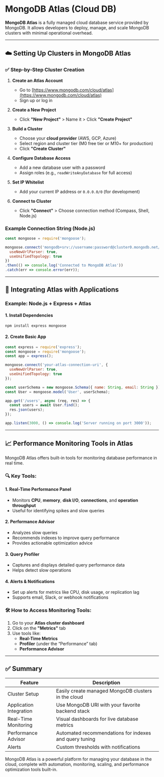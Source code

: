 # MongoDB Atlas (Cloud DB)  

**MongoDB Atlas** is a fully managed cloud database service provided by MongoDB. It allows developers to deploy, manage, and scale MongoDB clusters with minimal operational overhead.

---

## ☁️ Setting Up Clusters in MongoDB Atlas

### ✅ Step-by-Step Cluster Creation
1. **Create an Atlas Account**
   - Go to [https://www.mongodb.com/cloud/atlas](https://www.mongodb.com/cloud/atlas)
   - Sign up or log in

2. **Create a New Project**
   - Click **"New Project"** > Name it > Click **"Create Project"**

3. **Build a Cluster**
   - Choose your **cloud provider** (AWS, GCP, Azure)
   - Select region and cluster tier (M0 free tier or M10+ for production)
   - Click **"Create Cluster"**

4. **Configure Database Access**
   - Add a new database user with a password
   - Assign roles (e.g., `readWriteAnyDatabase` for full access)

5. **Set IP Whitelist**
   - Add your current IP address or `0.0.0.0/0` (for development)

6. **Connect to Cluster**
   - Click **"Connect"** > Choose connection method (Compass, Shell, Node.js)

### Example Connection String (Node.js)
```js
const mongoose = require('mongoose');

mongoose.connect('mongodb+srv://username:password@cluster0.mongodb.net/myapp?retryWrites=true&w=majority', {
  useNewUrlParser: true,
  useUnifiedTopology: true
})
.then(() => console.log('Connected to MongoDB Atlas'))
.catch(err => console.error(err));
```

---

## 🔗 Integrating Atlas with Applications

### Example: Node.js + Express + Atlas

#### 1. Install Dependencies
```bash
npm install express mongoose
```

#### 2. Create Basic App
```js
const express = require('express');
const mongoose = require('mongoose');
const app = express();

mongoose.connect('your-atlas-connection-uri', {
  useNewUrlParser: true,
  useUnifiedTopology: true
});

const userSchema = new mongoose.Schema({ name: String, email: String });
const User = mongoose.model('User', userSchema);

app.get('/users', async (req, res) => {
  const users = await User.find();
  res.json(users);
});

app.listen(3000, () => console.log('Server running on port 3000'));
```

---

## 📈 Performance Monitoring Tools in Atlas

MongoDB Atlas offers built-in tools for monitoring database performance in real time.

### 🔍 Key Tools:

#### 1. **Real-Time Performance Panel**
- Monitors **CPU**, **memory**, **disk I/O**, **connections**, and **operation throughput**
- Useful for identifying spikes and slow queries

#### 2. **Performance Advisor**
- Analyzes slow queries
- Recommends indexes to improve query performance
- Provides actionable optimization advice

#### 3. **Query Profiler**
- Captures and displays detailed query performance data
- Helps detect slow operations

#### 4. **Alerts & Notifications**
- Set up alerts for metrics like CPU, disk usage, or replication lag
- Supports email, Slack, or webhook notifications

### 🛠 How to Access Monitoring Tools:
1. Go to your **Atlas cluster dashboard**
2. Click on the **"Metrics"** tab
3. Use tools like:
   - **Real-Time Metrics**
   - **Profiler** (under the “Performance” tab)
   - **Performance Advisor**

---

## ✅ Summary
| Feature                   | Description                                                  |
|---------------------------|--------------------------------------------------------------|
| Cluster Setup             | Easily create managed MongoDB clusters in the cloud         |
| Application Integration   | Use MongoDB URI with your favorite backend stack            |
| Real-Time Monitoring      | Visual dashboards for live database metrics                 |
| Performance Advisor       | Automated recommendations for indexes and query tuning      |
| Alerts                    | Custom thresholds with notifications                        |

MongoDB Atlas is a powerful platform for managing your database in the cloud, complete with automation, monitoring, scaling, and performance optimization tools built-in.

